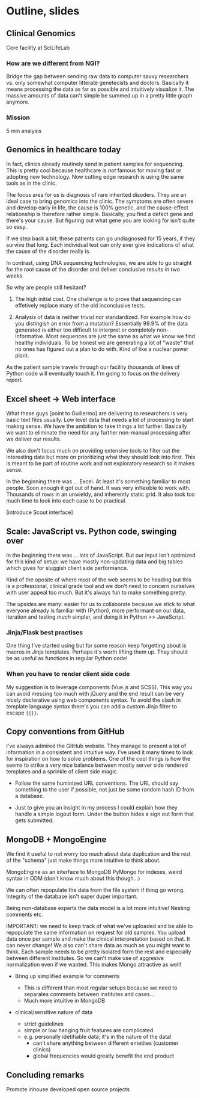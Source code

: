# Outline, slides


## Clinical Genomics
Core facility at SciLifeLab

### How are we different from NGI?
Bridge the gap between sending raw data to computer savvy researchers vs.
only somewhat computer litterate genetecists and doctors. Basically it
means processing the data as far as possible and intuitively visualize it.
The massive amounts of data can't simple be summed up in a pretty little graph
anymore.

### Mission
5 min analysis


## Genomics in healthcare today
In fact, clinics already routinely send in patient samples for sequencing.
This is pretty cool because healthcare is *not* famous for moving fast or
adopting new technology. Now cutting edge research is using the same tools as in
the clinic.

The focus area for us is diagnosis of rare inherited disoders. They are
an ideal case to bring genomics into the clinic. The symptoms are often
severe and develop early in life, the cause is 100% genetic, and the
cause-effect relationship is therefore rather simple. Basically, you
find a defect gene and there's your cause. But figuring out what gene you
are looking for isn't quite so easy.

If we step back a bit; these patients can go undiagnosed for 15 years,
if they survive that long. Each individual test can only ever give
indications of what the cause of the disorder really is.

In contrast, using DNA sequencing technologies, we are able to go straight
for the root cause of the disorder and deliver conclusive results in *two
weeks*.

So why are people still hesitant?

1. The high initial cost. One challenge is to prove that sequencing can
   effetively replace many of the old inconclusive tests.

2. Analysis of data is neither trivial nor standardized. For example how
   do you distingish an error from a mutation? Essentially 99.9% of the
   data generated is either too difficult to interpret or completely
   non-informative. Most sequences are just the same as what we know we
   find healthy individuals. To be honest we are generating a lot of
   "waste" that no ones has figured out a plan to do with. Kind of like
   a nuclear power plant.

As the patient sample travels through our facility thousands of lines of
Python code will eventually touch it. I'm going to focus on the delivery
report.


## Excel sheet -> Web interface
What these guys [point to Guillermo] are delivering to researchers is very
basic text files usually. Low level data that needs a lot of processing to
start making sense. We have the ambition to take things a lot further.
Basically we want to eliminate the need for any further non-manual
processing after we deliver our results.

We also don't focus much on providing extensive tools to filter out the
interesting data but more on prioritizing what they should look into first.
This is meant to be part of routine work and not exploratory research so
it makes sense.

In the beginning there was ... Excel. At least it's something familiar to
most people. Soon enough it got out of hand. It was very inflexible to
work with. Thousands of rows in an unwieldy, and inherently static grid.
It also took too much time to look into each case to be practical.

[introduce Scout interface]


## Scale: JavaScript vs. Python code, swinging over
In the beginning there was ... lots of JavaScript. But our input isn't
optimized for this kind of setup: we have mostly non-updating data and
big tables which gives for sluggish client side performance.

Kind of the oposite of where most of the web seems to be heading but this
is a professional, clinical grade tool and we don't need to concern
ourselves with user appeal too much. But it's always fun to make something
pretty.

The upsides are many: easier for us to collaborate because we stick to
what everyone already is familiar with (Python), more performant on our
data, iteration and testing *much* simpler, and doing it in Python >>
JavaScript.

### Jinja/Flask best practises
One thing I've started using but for some reason keep forgetting about
is macros in Jinja templates. Perhaps it's worth lifting them up. They
should be as useful as functions in regular Python code!

### When you have to render client side code
My suggestion is to leverage components (Vue.js and SCSS). This way you
can avoid messing too much with jQuery and the end result can be very
nicely declerative using web components syntax. To avoid the clash in
template language syntax there's you can add a custom Jinja filter to
escape ``{{}}``.


## Copy conventions from GitHub
I've always admired the GitHub website. They manage to present a lot of
information in a consistent and intuitive way. I've used it many times to
look for inspiration on how to solve problems. One of the cool things is
how the seems to strike a very nice balance between mostly server side
rendered templates and a sprinkle of client side magic.

- Follow the same huminized URL conventions. The URL should say something
  to the user if possible, not just be some random hash ID from a
  database.

- Just to give you an insight in my process I could explain how they
  handle a simple logout form. Under the button hides a sign out form
  that gets submitted.


## MongoDB + MongoEngine
We find it useful to not worry too much about data duplication and the
rest of the "schema" just make things more intuitive to think about.

MongoEngine as an interface to MongoDB
PyMongo for indexes, weird syntax in ODM (don't know much about this though...)

We can often repopulate the data from the file system if thing go wrong. Integrity of
the database isn't super duper important.

Being non-database experts the data model is a lot more intuitive! Nesting comments etc.

IMPORTANT: we need to keep track of what we've uploaded and be able to repopulate the
same information on request for old samples. You upload data once per sample and make
the clinical interpretation based on that. It can never change! We also can't share data
as much as you might want to think. Each sample needs to be pretty isolated form the
rest and especially between different institutes. So we can't make use of aggresive
normalization even if we wanted. This makes Mongo attractive as well!

- Bring up simplified example for comments
  - This is different than most regular setups because we need to
    separates comments between institutes and cases...
  - Much more intuitive in MongoDB

- clinical/sensitive nature of data
  - strict guidelines
  - simple or low hanging fruit features are complicated
  - e.g. personally idetifiable data; it's in the nature of the data!
    - can't share anything between different entetites (customer clinics)
    - global frequencies would greatly benefit the end product


## Concluding remarks
Promote inhouse developed open source projects
